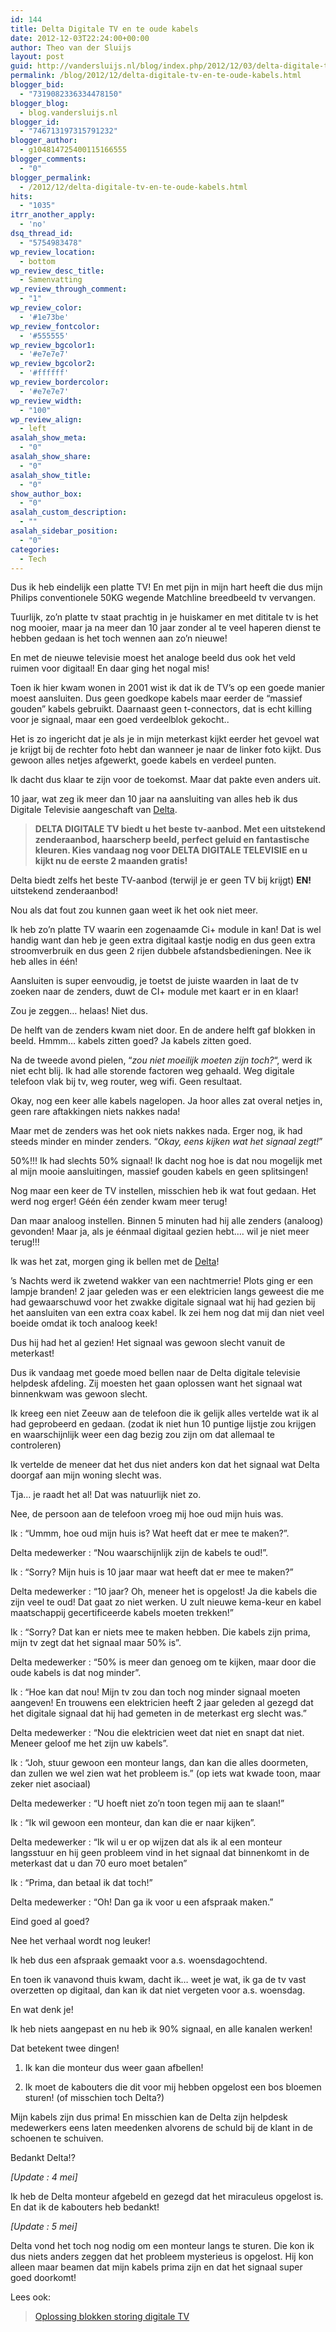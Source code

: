 ```yaml
---
id: 144
title: Delta Digitale TV en te oude kabels
date: 2012-12-03T22:24:00+00:00
author: Theo van der Sluijs
layout: post
guid: http://vandersluijs.nl/blog/index.php/2012/12/03/delta-digitale-tv-en-te-oude-kabels/
permalink: /blog/2012/12/delta-digitale-tv-en-te-oude-kabels.html
blogger_bid:
  - "7319082336334478150"
blogger_blog:
  - blog.vandersluijs.nl
blogger_id:
  - "746713197315791232"
blogger_author:
  - g104814725400115166555
blogger_comments:
  - "0"
blogger_permalink:
  - /2012/12/delta-digitale-tv-en-te-oude-kabels.html
hits:
  - "1035"
itrr_another_apply:
  - 'no'
dsq_thread_id:
  - "5754983478"
wp_review_location:
  - bottom
wp_review_desc_title:
  - Samenvatting
wp_review_through_comment:
  - "1"
wp_review_color:
  - '#1e73be'
wp_review_fontcolor:
  - '#555555'
wp_review_bgcolor1:
  - '#e7e7e7'
wp_review_bgcolor2:
  - '#ffffff'
wp_review_bordercolor:
  - '#e7e7e7'
wp_review_width:
  - "100"
wp_review_align:
  - left
asalah_show_meta:
  - "0"
asalah_show_share:
  - "0"
asalah_show_title:
  - "0"
show_author_box:
  - "0"
asalah_custom_description:
  - ""
asalah_sidebar_position:
  - "0"
categories:
  - Tech
---
```

Dus ik heb eindelijk een platte TV! En met pijn in mijn hart heeft die dus mijn Philips conventionele 50KG wegende Matchline breedbeeld tv vervangen.

Tuurlijk, zo&#8217;n platte tv staat prachtig in je huiskamer en met dititale tv is het nog mooier, maar ja na meer dan 10 jaar zonder al te veel haperen dienst te hebben gedaan is het toch wennen aan zo&#8217;n nieuwe!

En met de nieuwe televisie moest het analoge beeld dus ook het veld ruimen voor digitaal! En daar ging het nogal mis!

<a name="more"></a>Toen ik hier kwam wonen in 2001 wist ik dat ik de TV&#8217;s op een goede manier moest aansluiten. Dus geen goedkope kabels maar eerder de &#8220;massief gouden&#8221; kabels gebruikt. Daarnaast geen t-connectors, dat is echt killing voor je signaal, maar een goed verdeelblok gekocht..
  
Het is zo ingericht dat je als je in mijn meterkast kijkt eerder het gevoel wat je krijgt bij de rechter foto hebt dan wanneer je naar de linker foto kijkt. Dus gewoon alles netjes afgewerkt, goede kabels en verdeel punten.
  
Ik dacht dus klaar te zijn voor de toekomst. Maar dat pakte even anders uit.

10 jaar, wat zeg ik meer dan 10 jaar na aansluiting van alles heb ik dus Digitale Televisie aangeschaft van <a href="http://www.delta.nl/thuis/televisie/digitale_tv/" target="_blank" rel="nofollow noopener">Delta</a>.

> **DELTA DIGITALE TV biedt u het beste tv-aanbod. Met een uitstekend zenderaanbod, haarscherp beeld, perfect geluid en fantastische kleuren. Kies vandaag nog voor DELTA DIGITALE TELEVISIE en u kijkt nu de eerste 2 maanden gratis!**

Delta biedt zelfs het beste TV-aanbod (terwijl je er geen TV bij krijgt) **EN!** uitstekend zenderaanbod!

Nou als dat fout zou kunnen gaan weet ik het ook niet meer.

Ik heb zo&#8217;n platte TV waarin een zogenaamde Ci+ module in kan! Dat is wel handig want dan heb je geen extra digitaal kastje nodig en dus geen extra stroomverbruik en dus geen 2 rijen dubbele afstandsbedieningen. Nee ik heb alles in één!

Aansluiten is super eenvoudig, je toetst de juiste waarden in laat de tv zoeken naar de zenders, duwt de CI+ module met kaart er in en klaar!

Zou je zeggen&#8230; helaas! Niet dus.

De helft van de zenders kwam niet door. En de andere helft gaf blokken in beeld. Hmmm&#8230; kabels zitten goed? Ja kabels zitten goed.

Na de tweede avond pielen, &#8220;_zou niet moeilijk moeten zijn toch?_&#8220;, werd ik niet echt blij. Ik had alle storende factoren weg gehaald. Weg digitale telefoon vlak bij tv, weg router, weg wifi. Geen resultaat.

Okay, nog een keer alle kabels nagelopen. Ja hoor alles zat overal netjes in, geen rare aftakkingen niets nakkes nada!

Maar met de zenders was het ook niets nakkes nada. Erger nog, ik had steeds minder en minder zenders. &#8220;_Okay, eens kijken wat het signaal zegt!_&#8221;

50%!!! Ik had slechts 50% signaal! Ik dacht nog hoe is dat nou mogelijk met al mijn mooie aansluitingen, massief gouden kabels en geen splitsingen!

Nog maar een keer de TV instellen, misschien heb ik wat fout gedaan. Het werd nog erger! Géén één zender kwam meer terug!

Dan maar analoog instellen. Binnen 5 minuten had hij alle zenders (analoog) gevonden! Maar ja, als je éénmaal digitaal gezien hebt&#8230;. wil je niet meer terug!!!

Ik was het zat, morgen ging ik bellen met de <a href="http://www.delta.nl/thuis/televisie/digitale_tv/" target="_blank" rel="noopener">Delta</a>!

&#8217;s Nachts werd ik zwetend wakker van een nachtmerrie! Plots ging er een lampje branden! 2 jaar geleden was er een elektricien langs geweest die me had gewaarschuwd voor het zwakke digitale signaal wat hij had gezien bij het aansluiten van een extra coax kabel. Ik zei hem nog dat mij dan niet veel boeide omdat ik toch analoog keek!

Dus hij had het al gezien! Het signaal was gewoon slecht vanuit de meterkast!

Dus ik vandaag met goede moed bellen naar de Delta digitale televisie helpdesk afdeling. Zij moesten het gaan oplossen want het signaal wat binnenkwam was gewoon slecht.

Ik kreeg een niet Zeeuw aan de telefoon die ik gelijk alles vertelde wat ik al had geprobeerd en gedaan. (zodat ik niet hun 10 puntige lijstje zou krijgen en waarschijnlijk weer een dag bezig zou zijn om dat allemaal te controleren)

Ik vertelde de meneer dat het dus niet anders kon dat het signaal wat Delta doorgaf aan mijn woning slecht was.

Tja&#8230; je raadt het al! Dat was natuurlijk niet zo.

Nee, de persoon aan de telefoon vroeg mij hoe oud mijn huis was.

Ik : &#8220;Ummm, hoe oud mijn huis is? Wat heeft dat er mee te maken?&#8221;.

Delta medewerker : &#8220;Nou waarschijnlijk zijn de kabels te oud!&#8221;.

Ik : &#8220;Sorry? Mijn huis is 10 jaar maar wat heeft dat er mee te maken?&#8221;

Delta medewerker : &#8220;10 jaar? Oh, meneer het is opgelost! Ja die kabels die zijn veel te oud! Dat gaat zo niet werken. U zult nieuwe kema-keur en kabel maatschappij gecertificeerde kabels moeten trekken!&#8221;

Ik : &#8220;Sorry? Dat kan er niets mee te maken hebben. Die kabels zijn prima, mijn tv zegt dat het signaal maar 50% is&#8221;.

Delta medewerker : &#8220;50% is meer dan genoeg om te kijken, maar door die oude kabels is dat nog minder&#8221;.

Ik : &#8220;Hoe kan dat nou! Mijn tv zou dan toch nog minder signaal moeten aangeven! En trouwens een elektricien heeft 2 jaar geleden al gezegd dat het digitale signaal dat hij had gemeten in de meterkast erg slecht was.&#8221;

Delta medewerker : &#8220;Nou die elektricien weet dat niet en snapt dat niet. Meneer geloof me het zijn uw kabels&#8221;.

Ik : &#8220;Joh, stuur gewoon een monteur langs, dan kan die alles doormeten, dan zullen we wel zien wat het probleem is.&#8221; (op iets wat kwade toon, maar zeker niet asociaal)

Delta medewerker : &#8220;U hoeft niet zo&#8217;n toon tegen mij aan te slaan!&#8221;

Ik : &#8220;Ik wil gewoon een monteur, dan kan die er naar kijken&#8221;.

Delta medewerker : &#8220;Ik wil u er op wijzen dat als ik al een monteur langsstuur en hij geen probleem vind in het signaal dat binnenkomt in de meterkast dat u dan 70 euro moet betalen&#8221;

Ik : &#8220;Prima, dan betaal ik dat toch!&#8221;

Delta medewerker : &#8220;Oh! Dan ga ik voor u een afspraak maken.&#8221;

Eind goed al goed?

Nee het verhaal wordt nog leuker!

Ik heb dus een afspraak gemaakt voor a.s. woensdagochtend.

En toen ik vanavond thuis kwam, dacht ik&#8230; weet je wat, ik ga de tv vast overzetten op digitaal, dan kan ik dat niet vergeten voor a.s. woensdag.

En wat denk je!

Ik heb niets aangepast en nu heb ik 90% signaal, en alle kanalen werken!

Dat betekent twee dingen!

1. Ik kan die monteur dus weer gaan afbellen!
  
2. Ik moet de kabouters die dit voor mij hebben opgelost een bos bloemen sturen! (of misschien toch Delta?)

Mijn kabels zijn dus prima! En misschien kan de Delta zijn helpdesk medewerkers eens laten meedenken alvorens de schuld bij de klant in de schoenen te schuiven.

Bedankt Delta!?

_[Update : 4 mei]_
  
Ik heb de Delta monteur afgebeld en gezegd dat het miraculeus opgelost is. En dat ik de kabouters heb bedankt!

_[Update : 5 mei]_
  
Delta vond het toch nog nodig om een monteur langs te sturen. Die kon ik dus niets anders zeggen dat het probleem mysterieus is opgelost. Hij kon alleen maar beamen dat mijn kabels prima zijn en dat het signaal super goed doorkomt!

Lees ook:

<blockquote class="wp-embedded-content" data-secret="pHNRvzP6Xc">
  <p>
    <a href="https://vandersluijs.nl/blog/2016/02/oplossing-blokken-storing-digitale-tv.html">Oplossing blokken storing digitale TV</a>
  </p>
</blockquote>